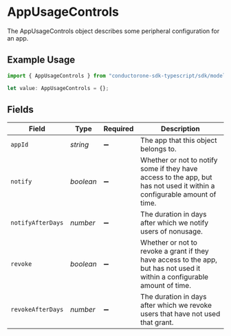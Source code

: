# AppUsageControls

The AppUsageControls object describes some peripheral configuration for an app.

## Example Usage

```typescript
import { AppUsageControls } from "conductorone-sdk-typescript/sdk/models/shared";

let value: AppUsageControls = {};
```

## Fields

| Field                                                                                                                      | Type                                                                                                                       | Required                                                                                                                   | Description                                                                                                                |
| -------------------------------------------------------------------------------------------------------------------------- | -------------------------------------------------------------------------------------------------------------------------- | -------------------------------------------------------------------------------------------------------------------------- | -------------------------------------------------------------------------------------------------------------------------- |
| `appId`                                                                                                                    | *string*                                                                                                                   | :heavy_minus_sign:                                                                                                         | The app that this object belongs to.                                                                                       |
| `notify`                                                                                                                   | *boolean*                                                                                                                  | :heavy_minus_sign:                                                                                                         | Whether or not to notify some if they have access to the app, but has not used it within a configurable amount of time.    |
| `notifyAfterDays`                                                                                                          | *number*                                                                                                                   | :heavy_minus_sign:                                                                                                         | The duration in days after which we notify users of nonusage.                                                              |
| `revoke`                                                                                                                   | *boolean*                                                                                                                  | :heavy_minus_sign:                                                                                                         | Whether or not to revoke a grant if they have access to the app, but has not used it within a configurable amount of time. |
| `revokeAfterDays`                                                                                                          | *number*                                                                                                                   | :heavy_minus_sign:                                                                                                         | The duration in days after which we revoke users that have not used that grant.                                            |